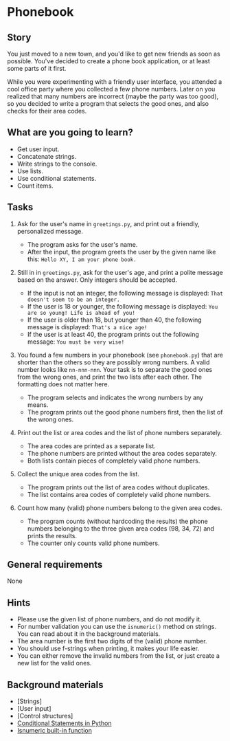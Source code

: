 # Phonebook

## Story

You just moved to a new town, and you'd like to get new friends as soon as possible.
You've decided to create a phone book application, or at least some parts of it first.

While you were experimenting with a friendly user interface, you attended a cool office party
where you collected a few phone numbers. Later on you realized that many numbers are
incorrect (maybe the party was too good), so you decided to write a program that selects the
good ones, and also checks for their area codes.

## What are you going to learn?

- Get user input.
- Concatenate strings.
- Write strings to the console.
- Use lists.
- Use conditional statements.
- Count items.

## Tasks

1. Ask for the user's name in `greetings.py`, and print out a friendly, personalized message.
    - The program asks for the user's name.
    - After the input, the program greets the user by the given name like this: `Hello XY, I am your phone book.`

2. Still in in `greetings.py`, ask for the user's age, and print a polite message based on the answer. Only integers should be accepted.
    - If the input is not an integer, the following message is displayed: `That doesn't seem to be an integer.`
    - If the user is 18 or younger, the following message is displayed: `You are so young! Life is ahead of you!`
    - If the user is older than 18, but younger than 40, the following message is displayed: `That's a nice age!`
    - If the user is at least 40, the program prints out the following message: `You must be very wise!`

3. You found a few numbers in your phonebook (see `phonebook.py`) that are shorter than the others so they are possibly wrong numbers. A valid number looks like `nn-nnn-nnn`. Your task is to separate the good ones from the wrong ones, and print the two lists after each other. The formatting does not matter here.
    - The program selects and indicates the wrong numbers by any means.
    - The program prints out the good phone numbers first, then the list of the wrong ones.

4. Print out the list or area codes and the list of phone numbers separately.
    - The area codes are printed as a separate list.
    - The phone numbers are printed without the area codes separately.
    - Both lists contain pieces of completely valid phone numbers.

5. Collect the unique area codes from the list.
    - The program prints out the list of area codes without duplicates.
    - The list contains area codes of completely valid phone numbers.

6. Count how many (valid) phone numbers belong to the given area codes.
    - The program counts (without hardcoding the results) the phone numbers belonging to the three given area codes (98, 34, 72) and prints the results.
    - The counter only counts valid phone numbers.

## General requirements

None

## Hints

- Please use the given list of phone numbers, and do not modify it.
- For number validation you can use the `isnumeric()` method on strings. You can read about it in the background materials.
- The area number is the first two digits of the (valid) phone number.
- You should use f-strings when printing, it makes your life easier.
- You can either remove the invalid numbers from the list, or just create a new list for the valid ones.

## Background materials

- <i class="far fa-exclamation"></i> [Strings]
- <i class="far fa-exclamation"></i> [User input]
- <i class="far fa-exclamation"></i> [Control structures]
- <i class="far fa-candy-cane"></i> [Conditional Statements in Python](https://realpython.com/python-conditional-statements/)
- <i class="far fa-candy-cane"></i> [Isnumeric built-in function](https://www.w3schools.com/python/ref_string_isnumeric.asp)
